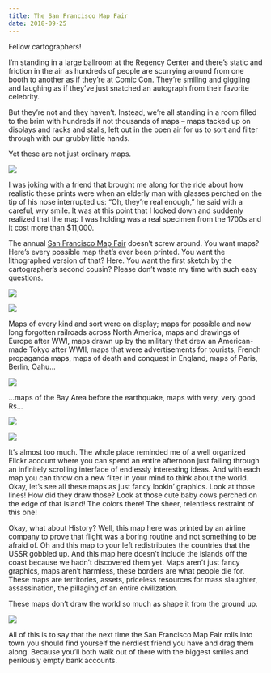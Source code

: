 ```yaml
---
title: The San Francisco Map Fair
date: 2018-09-25
---
```


Fellow cartographers!

I’m standing in a large ballroom at the Regency Center and there’s static and friction in the air as hundreds of people are scurrying around from one booth to another as if they’re at Comic Con. They’re smiling and giggling and laughing as if they’ve just snatched an autograph from their favorite celebrity.

But they’re not and they haven’t. Instead, we’re all standing in a room filled to the brim with hundreds if not thousands of maps – maps tacked up on displays and racks and stalls, left out in the open air for us to sort and filter through with our grubby little hands.

Yet these are not just ordinary maps.

![](https://buttondown.s3.us-west-2.amazonaws.com/images/d4132ffd-55ac-4e33-9350-a218308dac42.jpg)

I was joking with a friend that brought me along for the ride about how realistic these prints were when an elderly man with glasses perched on the tip of his nose interrupted us: “Oh, they’re real enough,” he said with a careful, wry smile. It was at this point that I looked down and suddenly realized that the map I was holding was a real specimen from the 1700s and it cost more than \$11,000.

The annual [San Francisco Map Fair](https://sanfranciscomapfair.com/) doesn’t screw around. You want maps? Here’s every possible map that’s ever been printed. You want the lithographed version of that? Here. You want the first sketch by the cartographer’s second cousin? Please don’t waste my time with such easy questions.

![](https://buttondown.s3.us-west-2.amazonaws.com/images/075ce425-a026-40c6-b1bf-3af1fc8c1396.jpg)

![](https://buttondown.s3.us-west-2.amazonaws.com/images/440d03f5-35bf-4374-a402-3cd234cf5284.jpg)

Maps of every kind and sort were on display; maps for possible and now long forgotten railroads across North America, maps and drawings of Europe after WWI, maps drawn up by the military that drew an American-made Tokyo after WWII, maps that were advertisements for tourists, French propaganda maps, maps of death and conquest in England, maps of Paris, Berlin, Oahu...

![](https://buttondown.s3.us-west-2.amazonaws.com/images/1f298565-2592-4665-9c8e-dacffe626f89.jpg)

…maps of the Bay Area before the earthquake, maps with very, very good Rs…

![](https://buttondown.s3.us-west-2.amazonaws.com/images/2c59b7f6-ea75-4549-9f2c-fb453327dbb6.jpg)

![](https://buttondown.s3.us-west-2.amazonaws.com/images/82505531-7ff5-4c0f-b42b-3e47b3099781.jpg)

It’s almost too much. The whole place reminded me of a well organized Flickr account where you can spend an entire afternoon just falling through an infinitely scrolling interface of endlessly interesting ideas. And with each map you can throw on a new filter in your mind to think about the world. Okay, let’s see all these maps as just fancy lookin’ graphics. Look at those lines! How did they draw those? Look at those cute baby cows perched on the edge of that island! The colors there! The sheer, relentless restraint of this one!

Okay, what about History? Well, this map here was printed by an airline company to prove that flight was a boring routine and not something to be afraid of. Oh and this map to your left redistributes the countries that the USSR gobbled up. And this map here doesn’t include the islands off the coast because we hadn’t discovered them yet. Maps aren’t just fancy graphics, maps aren’t harmless, these borders are what people die for. These maps are territories, assets, priceless resources for mass slaughter, assassination, the pillaging of an entire civilization.

These maps don’t draw the world so much as shape it from the ground up.

![](https://buttondown.s3.us-west-2.amazonaws.com/images/4701898a-dfab-478a-85e9-7b631dba634a.jpg)

All of this is to say that the next time the San Francisco Map Fair rolls into town you should find yourself the nerdiest friend you have and drag them along. Because you’ll both walk out of there with the biggest smiles and perilously empty bank accounts.
